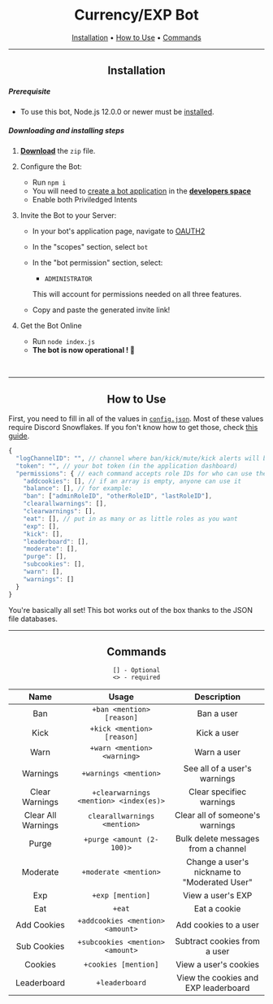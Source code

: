 <div align="center">

# Currency/EXP Bot

[Installation](#Installation) • [How to Use](#How-to-Use) • [Commands](#Commands)

---

## Installation

</div>

##### Prerequisite

- To use this bot, Node.js 12.0.0 or newer must be [installed](https://nodejs.org/en/download/).

##### Downloading and installing steps

1.  **[Download](https://github.com/jay1934/EXP-Bot/archive/main.zip)** the `zip` file.

2.  Configure the Bot:

    - Run `npm i`
    - You will need to [create a bot application](https://discordjs.guide/preparations/setting-up-a-bot-application.html#creating-your-bot) in the **[developers space](https://discordapp.com/developers/applications/me)**
    - Enable both Priviledged Intents

3.  Invite the Bot to your Server:

    - In your bot's application page, navigate to [OAUTH2](https://discord.com/developers/applications/771430839250059274/oauth2)
    - In the "scopes" section, select `bot`
    - In the "bot permission" section, select:

      - `ADMINISTRATOR`

      This will account for permissions needed on all three features.

    - Copy and paste the generated invite link!

4.  Get the Bot Online
    - Run `node index.js`
    - **The bot is now operational ! 🎉**

<br>

---

<div align="center">

## How to Use

</div>

First, you need to fill in all of the values in [`config.json`](/config.json). Most of these values require Discord Snowflakes. If you fon't know how to get those, check [this guide](https://support.discord.com/hc/en-us/articles/206346498-Where-can-I-find-my-User-Server-Message-ID-).

```js
{
  "logChannelID": "", // channel where ban/kick/mute/kick alerts will be sent
  "token": "", // your bot token (in the application dashboard)
  "permissions": { // each command accepts role IDs for who can use them
    "addcookies": [], // if an array is empty, anyone can use it
    "balance": [], // for example:
    "ban": ["adminRoleID", "otherRoleID", "lastRoleID"],
    "clearallwarnings": [],
    "clearwarnings": [],
    "eat": [], // put in as many or as little roles as you want
    "exp": [],
    "kick": [],
    "leaderboard": [],
    "moderate": [],
    "purge": [],
    "subcookies": [],
    "warn": [],
    "warnings": []
  }
}
```

You're basically all set! This bot works out of the box thanks to the JSON file databases.

---

<div align="center">

## Commands

```
[] - Optional
<> - required
```

|        Name        |                 Usage                  |                 Description                  |
| :----------------: | :------------------------------------: | :------------------------------------------: |
|        Ban         |       `+ban <mention> [reason]`        |                  Ban a user                  |
|        Kick        |       `+kick <mention> [reason]`       |                 Kick a user                  |
|        Warn        |      `+warn <mention> <warning>`       |                 Warn a user                  |
|      Warnings      |         `+warnings <mention>`          |         See all of a user's warnings         |
|   Clear Warnings   | `+clearwarnings <mention> <index(es)>` |           Clear specifiec warnings           |
| Clear All Warnings |      `clearallwarnings <mention>`      |       Clear all of someone's warnings        |
|       Purge        |       `+purge <amount (2-100)>`        |     Bulk delete messages from a channel      |
|      Moderate      |         `+moderate <mention>`          | Change a user's nickname to "Moderated User" |
|        Exp         |            `+exp [mention]`            |              View a user's EXP               |
|        Eat         |                 `+eat`                 |                 Eat a cookie                 |
|    Add Cookies     |    `+addcookies <mention> <amount>`    |            Add cookies to a user             |
|    Sub Cookies     |    `+subcookies <mention> <amount>`    |         Subtract cookies from a user         |
|      Cookies       |          `+cookies [mention]`          |            View a user's cookies             |
|    Leaderboard     |             `+leaderboard`             |     View the cookies and EXP leaderboard     |

</div>
